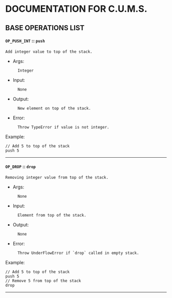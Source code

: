 # DOCUMENTATION FOR C.U.M.S.


## BASE OPERATIONS LIST

#### `OP_PUSH_INT` :: `push`

	Add integer value to top of the stack.
- Args:
	
		Integer
- Input: 
	
		None
- Output: 
		
		New element on top of the stack.
- Error:

		Throw TypeError if value is not integer.
Example:
	
	// Add 5 to top of the stack
	push 5 


---
#### `OP_DROP` :: `drop`

	Removing integer value from top of the stack.
		
- Args:
	
		None
- Input: 
	
		Element from top of the stack.
- Output: 
	
		None

- Error:

		Throw UnderFlowError if `drop` called in empty stack.
Example:
	
	// Add 5 to top of the stack
	push 5 	
	// Remove 5 from top of the stack
	drop 	
---


	  
